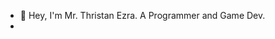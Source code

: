 - 👋 Hey, I'm Mr. Thristan Ezra. A Programmer and Game Dev.
- 

<!---
mrthristanezra/mrthristanezra is a ✨ special ✨ repository because its `README.md` (this file) appears on your GitHub profile.
You can click the Preview link to take a look at your changes.
--->
